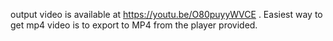 output video is available at https://youtu.be/O80puyyWVCE .
Easiest way to get mp4 video is to export to MP4 from the player provided.
